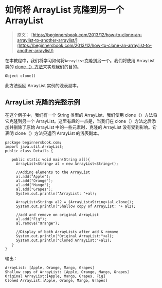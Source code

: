 # 如何将 ArrayList 克隆到另一个 ArrayList

> 原文： [https://beginnersbook.com/2013/12/how-to-clone-an-arraylist-to-another-arraylist/](https://beginnersbook.com/2013/12/how-to-clone-an-arraylist-to-another-arraylist/)

在本教程中，我们将学习如何将`ArrayList`克隆到另一个。我们将使用 ArrayList 类的 [clone（）方法](https://docs.oracle.com/javase/7/docs/api/java/util/ArrayList.html#clone())来实现我们的目的。

`Object clone()`

此方法返回 ArrayList 实例的浅表副本。

## ArrayList 克隆的完整示例

在这个例子中，我们有一个 String 类型的 ArrayList，我们使用 clone（）方法将它克隆到另一个 ArrayList。这里有趣的一点是，当我们在 clone（）方法之后添加并删除了原始 ArrayList 中的一些元素时，克隆的 ArrayList 没有受到影响。它表明 clone（）方法只返回 ArrayList 的浅表副本。

```
package beginnersbook.com;
import java.util.ArrayList;
public class Details {

   public static void main(String a[]){
     ArrayList<String> al = new ArrayList<String>();

     //Adding elements to the ArrayList
     al.add("Apple");
     al.add("Orange");
     al.add("Mango");
     al.add("Grapes");
     System.out.println("ArrayList: "+al);

     ArrayList<String> al2 = (ArrayList<String>)al.clone();
     System.out.println("Shallow copy of ArrayList: "+ al2);

     //add and remove on original ArrayList
     al.add("Fig");
     al.remove("Orange");

     //Display of both ArrayLists after add & remove
     System.out.println("Original ArrayList:"+al);
     System.out.println("Cloned ArrayList:"+al2);
   }
}
```

输出：

```
ArrayList: [Apple, Orange, Mango, Grapes]
Shallow copy of ArrayList: [Apple, Orange, Mango, Grapes]
Original ArrayList:[Apple, Mango, Grapes, Fig]
Cloned ArrayList:[Apple, Orange, Mango, Grapes]
```